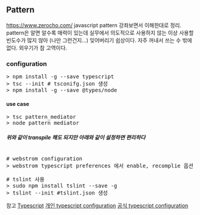 ## Pattern

https://www.zerocho.com/ javascript pattern 강좌보면서 이해한대로 정리.
pattern은 알면 알수록 매력이 있는데 실무에서 의도적으로 사용하지 않는 이상 사용할 빈도수가 많지 않아 (나만 그런건지...) 잊어버리기 쉽상이다.
자주 꺼내서 쓰는 수 밖에 없다. 외우기가 참 고역이다.

### configuration
<pre>
> npm install -g --save typescript
> tsc --init # tsconifg.json 생성
> npm install -g --save @types/node
</pre>

#### use case
<pre>
> tsc pattern_mediator
> node pattern_mediator
</pre>

##### 위와 같이 transpile 해도 되지만 아래와 같이 설정하면 편리하다 
<pre>

# webstrom configuration
> webstrom typescript preferences 에서 enable, recomplie 옵션 처리 

# tslint 사용
> sudo npm install tslint --save -g
> tslint --init #tslint.json 생성
</pre>

참고
[Typescript](https://moon9342.github.io/typescript-introduction)
[개인 typescript configuration](https://vomvoru.github.io/blog/tsconfig-compiler-options-kr/)
[공식 typescript configuration](https://typescript-kr.github.io/pages/tsconfig.json.html)

